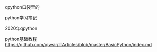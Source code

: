 qpython口袋里的

python学习笔记

2020年qpython

python基础教程
https://github.com/qiwsir/ITArticles/blob/master/BasicPython/index.md
